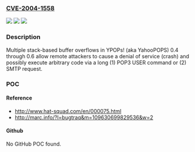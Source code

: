 ### [CVE-2004-1558](https://cve.mitre.org/cgi-bin/cvename.cgi?name=CVE-2004-1558)
![](https://img.shields.io/static/v1?label=Product&message=n%2Fa&color=blue)
![](https://img.shields.io/static/v1?label=Version&message=n%2Fa&color=blue)
![](https://img.shields.io/static/v1?label=Vulnerability&message=n%2Fa&color=brighgreen)

### Description

Multiple stack-based buffer overflows in YPOPs! (aka YahooPOPS) 0.4 through 0.6 allow remote attackers to cause a denial of service (crash) and possibly execute arbitrary code via a long (1) POP3 USER command or (2) SMTP request.

### POC

#### Reference
- http://www.hat-squad.com/en/000075.html
- http://marc.info/?l=bugtraq&m=109630699829536&w=2

#### Github
No GitHub POC found.

